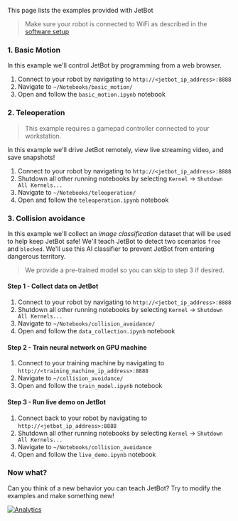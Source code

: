 This page lists the examples provided with JetBot

> Make sure your robot is connected to WiFi as described in the [software setup](software-setup)

### 1. Basic Motion

In this example we'll control JetBot by programming from a web browser.

1. Connect to your robot by navigating to ``http://<jetbot_ip_address>:8888``
2. Navigate to ``~/Notebooks/basic_motion/``
3. Open and follow the ``basic_motion.ipynb`` notebook

### 2. Teleoperation

> This example requires a gamepad controller connected to your workstation.

In this example we'll drive JetBot remotely, view live streaming video, and save snapshots!

1. Connect to your robot by navigating to ``http://<jetbot_ip_address>:8888``
2. Shutdown all other running notebooks by selecting ``Kernel`` -> ``Shutdown All Kernels...``
3. Navigate to ``~/Notebooks/teleoperation/``
3. Open and follow the ``teleoperation.ipynb`` notebook

### 3. Collision avoidance

In this example we'll collect an *image classification* dataset that will be used to help keep
JetBot safe!  We'll teach JetBot to detect two scenarios ``free`` and ``blocked``.  We'll use this AI classifier to prevent JetBot from entering dangerous territory.

> We provide a pre-trained model so you can skip to step 3 if desired.

#### Step 1 - Collect data on JetBot

1. Connect to your robot by navigating to ``http://<jetbot_ip_address>:8888``
2. Shutdown all other running notebooks by selecting ``Kernel`` -> ``Shutdown All Kernels...``
3. Navigate to ``~/Notebooks/collision_avoidance/``
4. Open and follow the ``data_collection.ipynb`` notebook

#### Step 2 - Train neural network on GPU machine

1. Connect to your training machine by navigating to ``http://<training_machine_ip_address>:8888``
2. Navigate to ``~/collision_avoidance/``
3. Open and follow the ``train_model.ipynb`` notebook

#### Step 3 - Run live demo on JetBot

1. Connect back to your robot by navigating to ``http://<jetbot_ip_address>:8888``
2. Shutdown all other running notebooks by selecting ``Kernel`` -> ``Shutdown All Kernels...``
3. Navigate to ``~/Notebooks/collision_avoidance``
4. Open and follow the ``live_demo.ipynb`` notebook


### Now what?

Can you think of a new behavior you can teach JetBot?  Try to modify the examples and make something new!

[![Analytics](https://ga-beacon.appspot.com/UA-135919510-1/jetbot/wiki/Examples/?pixel)](https://github.com/igrigorik/ga-beacon)